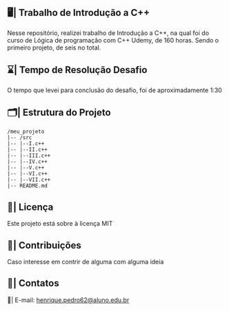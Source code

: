 ## 🖥️| Trabalho de Introdução a C++
   
  Nesse repositório, realizei trabalho de Introdução a C++, na qual foi do curso de Lógica de programação com C++ Udemy, de 160 horas. Sendo o primeiro projeto, de seis no total.
 
## ⌛| Tempo de Resolução Desafio  

 O tempo que levei para conclusão do desafio, foi de aproximadamente 1:30   
   
## 🗂️| Estrutura do Projeto         
    
   ```          
/meu_projeto          
|-- /src     
|-- |--I.c++                          
|-- |--II.c++                        
|-- |--III.c++                 
|-- |--IV.c++       
|-- |--V.c++   
|-- |--VI.c++ 
|-- |--VII.c++
|-- README.md

   ``` 

## 📑| Licença 

Este projeto está sobre à licença MIT

## 👥| Contribuições  

   Caso interesse em contrir de alguma com alguma ideia

## 📩| Contatos

  📧| E-mail: henrique.pedro62@aluno.edu.br 


   

